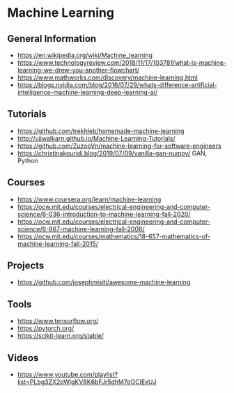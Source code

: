 Machine Learning
================

General Information
-------------------
* <https://en.wikipedia.org/wiki/Machine_learning>
* <https://www.technologyreview.com/2018/11/17/103781/what-is-machine-learning-we-drew-you-another-flowchart/>
* <https://www.mathworks.com/discovery/machine-learning.html>
* <https://blogs.nvidia.com/blog/2016/07/29/whats-difference-artificial-intelligence-machine-learning-deep-learning-ai/>

Tutorials
---------
* <https://github.com/trekhleb/homemade-machine-learning>
* <http://ujjwalkarn.github.io/Machine-Learning-Tutorials/>
* <https://github.com/ZuzooVn/machine-learning-for-software-engineers>
* <https://christinakouridi.blog/2019/07/09/vanilla-gan-numpy/> GAN, Python

Courses
-------
* <https://www.coursera.org/learn/machine-learning>
* <https://ocw.mit.edu/courses/electrical-engineering-and-computer-science/6-036-introduction-to-machine-learning-fall-2020/>
* <https://ocw.mit.edu/courses/electrical-engineering-and-computer-science/6-867-machine-learning-fall-2006/>
* <https://ocw.mit.edu/courses/mathematics/18-657-mathematics-of-machine-learning-fall-2015/>

Projects
--------
* <https://github.com/josephmisiti/awesome-machine-learning>

Tools
-----
* <https://www.tensorflow.org/>
* <https://pytorch.org/>
* <https://scikit-learn.org/stable/>

Videos
------
* <https://www.youtube.com/playlist?list=PLbg3ZX2pWlgKV8K6bFJr5dhM7oOClExUJ>
